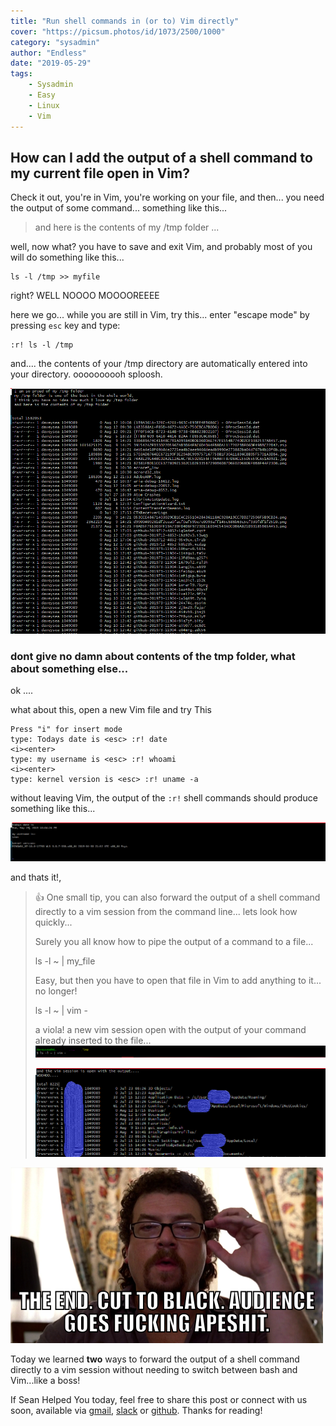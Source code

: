 ```yaml
---
title: "Run shell commands in (or to) Vim directly"
cover: "https://picsum.photos/id/1073/2500/1000"
category: "sysadmin"
author: "Endless"
date: "2019-05-29"
tags:
    - Sysadmin
    - Easy
    - Linux
    - Vim
---
```


## How can I add the output of a shell command to my current file open in Vim?

Check it out, you're in Vim, you're working on your file, and then... you need the output of some command... something like this...

> and here is the contents of my /tmp folder ...

well, now what? you have to save and exit Vim, and probably most of you will do something like this...

```
ls -l /tmp >> myfile
```
right? WELL NOOOO MOOOOREEEE

here we go... while you are still in Vim, try this...
enter "escape mode" by pressing `esc` key and type:
```
:r! ls -l /tmp
```

and.... the contents of your /tmp directory are automatically entered into your directory. oooooooooh sploosh.

![tmp](tmp.png)

### dont give no damn about contents of the tmp folder, what about something else...

ok ....

what about this, open a new Vim file and try This

```
Press "i" for insert mode
type: Todays date is <esc> :r! date
<i><enter>
type: my username is <esc> :r! whoami
<i><enter>
type: kernel version is <esc> :r! uname -a
```

without leaving Vim, the output of the `:r!` shell commands should produce something like this...

![output](output.png)

and thats it!,

> 👍  One small tip, you can also forward the output of a shell command directly to a vim session from the command line... lets look how quickly...
>
> Surely you all know how to pipe the output of a command to a file...
>
> ls -l ~ | my_file
>
> Easy,
> but then you have to open that file in Vim to add anything to it... no longer!
>
> ls -l ~ | vim -
>
> a viola! a new vim session open with the output of your command already inserted to the file...
> ![home](home.png)
>
> ![homevim](homevim.png)

![powers](powers.png)

Today we learned **two** ways to forward the output of a shell command directly to a vim session without needing to switch between bash and Vim...like a boss!

If Sean Helped You today, feel free to share this post or connect with us soon, available via [gmail](mailto:seanwillhelpyou@gmail.com), [slack](https://app.slack.com/client/TLMMVFQ1X/CLVTNC1MM) or [github](https://github.com/RH-sdavey/sean-will-help-you).
Thanks for reading!
